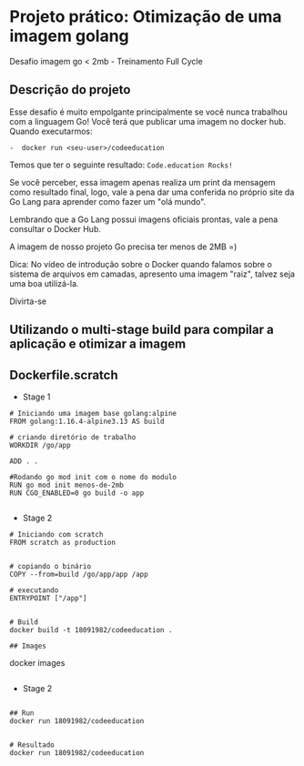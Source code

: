 # Projeto prático: Otimização de uma imagem golang
Desafio imagem go &lt; 2mb - Treinamento Full Cycle

## Descrição do projeto

Esse desafio é muito empolgante principalmente se você nunca trabalhou com a linguagem Go!
Você terá que publicar uma imagem no docker hub. Quando executarmos:

    -  docker run <seu-user>/codeeducation
    
Temos que ter o seguinte resultado: `Code.education Rocks!`

Se você perceber, essa imagem apenas realiza um print da mensagem como resultado final, logo, vale a pena dar uma conferida no próprio site da Go Lang para aprender como fazer um "olá mundo".

Lembrando que a Go Lang possui imagens oficiais prontas, vale a pena consultar o Docker Hub.

A imagem de nosso projeto Go precisa ter menos de 2MB =)

Dica: No vídeo de introdução sobre o Docker quando falamos sobre o sistema de arquivos em camadas, apresento uma imagem "raiz", talvez seja uma boa utilizá-la.

Divirta-se

## Utilizando o multi-stage build para compilar a aplicação e otimizar a imagem

## Dockerfile.scratch

- Stage 1

```
# Iniciando uma imagem base golang:alpine
FROM golang:1.16.4-alpine3.13 AS build

# criando diretório de trabalho
WORKDIR /go/app

ADD . .

#Rodando go mod init com o nome do modulo 
RUN go mod init menos-de-2mb
RUN CGO_ENABLED=0 go build -o app


```
- Stage 2
```
# Iniciando com scratch
FROM scratch as production


# copiando o binário
COPY --from=build /go/app/app /app

# executando 
ENTRYPOINT ["/app"]


# Build 
docker build -t 18091982/codeeducation .

## Images
```
docker images
```

```
- Stage 2
```

## Run
docker run 18091982/codeeducation


# Resultado
docker run 18091982/codeeducation









